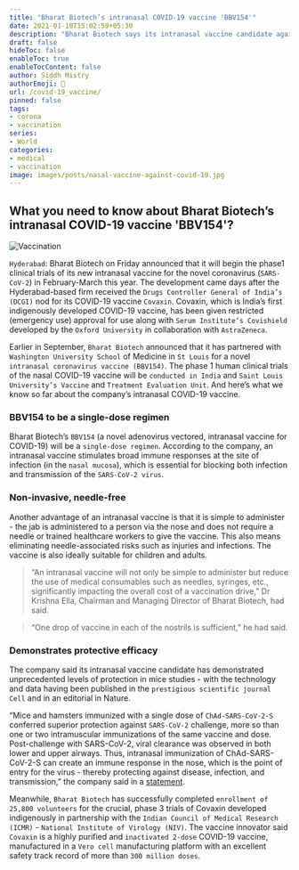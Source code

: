 ```yaml
---
title: "Bharat Biotech’s intranasal COVID-19 vaccine 'BBV154'"
date: 2021-01-10T15:02:59+05:30
description: "Bharat Biotech says its intranasal vaccine candidate against COVID-19 has demonstrated unprecedented levels of protection in mice studies."
draft: false
hideToc: false
enableToc: true
enableTocContent: false
author: Siddh Mistry
authorEmoji: 🤯
url: /covid-19_vaccine/
pinned: false
tags:
- corona
- vaccination
series:
- World
categories:
- medical
- vaccination
image: images/posts/nasal-vaccine-against-covid-19.jpg
---
```


## What you need to know about Bharat Biotech’s intranasal COVID-19 vaccine 'BBV154'?

![Vaccination](/images/posts/nasal-vaccine-against-covid-19.jpg)



`Hyderabad`: Bharat Biotech on Friday announced that it will begin the phase1 clinical trials of its new intranasal vaccine for the novel coronavirus (`SARS-CoV-2`) in February-March this year. The development came days after the Hyderabad-based firm received the `Drugs Controller General of India’s (DCGI)` nod for its COVID-19 vaccine `Covaxin`. Covaxin, which is India’s first indigenously developed COVID-19 vaccine, has been given restricted (emergency use) approval for use along with `Serum Institute’s Covishield` developed by the `Oxford University` in collaboration with `AstraZeneca`.

Earlier in September, `Bharat Biotech` announced that it has partnered with `Washington University School` of Medicine in `St Louis` for a novel `intranasal coronavirus vaccine (BBV154)`. The phase 1 human clinical trials of the nasal COVID-19 vaccine will be `conducted in India` and `Saint Louis University’s Vaccine` and `Treatment Evaluation Unit`. And here’s what we know so far about the company’s intranasal COVID-19 vaccine.



### BBV154 to be a single-dose regimen

Bharat Biotech’s `BBV154` (a novel adenovirus vectored, intranasal vaccine for COVID-19) will be a `single-dose regimen`. According to the company, an intranasal vaccine stimulates broad immune responses at the site of infection (in the `nasal mucosa`), which is essential for blocking both infection and transmission of the `SARS-CoV-2 virus`.



### Non-invasive, needle-free

Another advantage of an intranasal vaccine is that it is simple to administer - the jab is administered to a person via the nose and does not require a needle or trained healthcare workers to give the vaccine. This also means eliminating needle-associated risks such as injuries and infections. The vaccine is also ideally suitable for children and adults.

> “An intranasal vaccine will not only be simple to administer but reduce the use of medical consumables such as needles, syringes, etc., significantly impacting the overall cost of a vaccination drive,” Dr Krishna Ella, Chairman and Managing Director of Bharat Biotech, had said.

> “One drop of vaccine in each of the nostrils is sufficient,” he had said.



### Demonstrates protective efficacy

The company said its intranasal vaccine candidate has demonstrated unprecedented levels of protection in mice studies - with the technology and data having been published in the `prestigious scientific journal Cell` and in an editorial in Nature.

“Mice and hamsters immunized with a single dose of `ChAd-SARS-CoV-2-S` conferred superior protection against `SARS-CoV-2` challenge, more so than one or two intramuscular immunizations of the same vaccine and dose. Post-challenge with SARS-CoV-2, viral clearance was observed in both lower and upper airways. Thus, intranasal immunization of ChAd-SARS-CoV-2-S can create an immune response in the nose, which is the point of entry for the virus - thereby protecting against disease, infection, and transmission,” the company said in a [statement](https://www.bharatbiotech.com/intranasal-vaccine.html).

Meanwhile, `Bharat Biotech` has successfully completed `enrollment of 25,800 volunteers` for the crucial, phase 3 trials of Covaxin developed indigenously in partnership with the `Indian Council of Medical Research (ICMR)` - `National Institute of Virology (NIV)`. The vaccine innovator said `Covaxin` is a highly purified and `inactivated 2-dose` COVID-19 vaccine, manufactured in a `Vero cell` manufacturing platform with an excellent safety track record of more than `300 million doses`.

